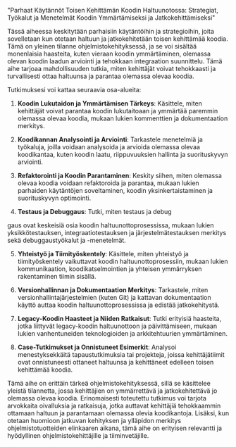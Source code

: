 "Parhaat Käytännöt Toisen Kehittämän Koodin Haltuunotossa: Strategiat, Työkalut ja Menetelmät Koodin Ymmärtämiseksi ja Jatkokehittämiseksi"

Tässä aiheessa keskitytään parhaisiin käytäntöihin ja strategioihin, joita sovelletaan kun otetaan haltuun ja jatkokehitetään toisen kehittämää koodia. Tämä on yleinen tilanne ohjelmistokehityksessä, ja se voi sisältää monenlaisia haasteita, kuten vieraan koodin ymmärtäminen, olemassa olevan koodin laadun arviointi ja tehokkaan integraation suunnittelu. Tämä aihe tarjoaa mahdollisuuden tutkia, miten kehittäjät voivat tehokkaasti ja turvallisesti ottaa haltuunsa ja parantaa olemassa olevaa koodia.

Tutkimuksesi voi kattaa seuraavia osa-alueita:

1. **Koodin Lukutaidon ja Ymmärtämisen Tärkeys**: Käsittele, miten kehittäjät voivat parantaa koodin lukutaitoaan ja ymmärtää paremmin olemassa olevaa koodia, mukaan lukien kommenttien ja dokumentaation merkitys.

2. **Koodikannan Analysointi ja Arviointi**: Tarkastele menetelmiä ja työkaluja, joilla voidaan analysoida ja arvioida olemassa olevaa koodikantaa, kuten koodin laatu, riippuvuuksien hallinta ja suorituskyvyn arviointi.

3. **Refaktorointi ja Koodin Parantaminen**: Keskity siihen, miten olemassa olevaa koodia voidaan refaktoroida ja parantaa, mukaan lukien parhaiden käytäntöjen soveltaminen, koodin yksinkertaistaminen ja suorituskyvyn optimointi.

4. **Testaus ja Debuggaus**: Tutki, miten testaus ja debug

gaus ovat keskeisiä osia koodin haltuunottoprosessissa, mukaan lukien yksikkötestauksen, integraatiotestauksen ja järjestelmätestauksen merkitys sekä debuggaustyökalut ja -menetelmät.

5. **Yhteistyö ja Tiimityöskentely**: Käsittele, miten yhteistyö ja tiimityöskentely vaikuttavat koodin haltuunottoprosessiin, mukaan lukien kommunikaation, koodikatselmointien ja yhteisen ymmärryksen rakentaminen tiimin sisällä.

6. **Versionhallinnan ja Dokumentaation Merkitys**: Tarkastele, miten versionhallintajärjestelmien (kuten Git) ja kattavan dokumentaation käyttö auttaa koodin haltuunottoprosessissa ja edistää jatkokehitystä.

7. **Legacy-Koodin Haasteet ja Niiden Ratkaisut**: Tutki erityisiä haasteita, jotka liittyvät legacy-koodin haltuunottoon ja päivittämiseen, mukaan lukien vanhentuneiden teknologioiden ja arkkitehtuurien ymmärtäminen.

8. **Case-Tutkimukset ja Onnistuneet Esimerkit**: Analysoi menestyksekkäitä tapaustutkimuksia tai projekteja, joissa kehittäjätiimit ovat onnistuneesti ottaneet haltuunsa ja kehittäneet edelleen toisen kehittämää koodia.

Tämä aihe on erittäin tärkeä ohjelmistokehityksessä, sillä se käsittelee yleistä tilannetta, jossa kehittäjien on ymmärrettävä ja jatkokehitettävä jo olemassa olevaa koodia. Erinomaisesti toteutettu tutkimus voi tarjota arvokkaita oivalluksia ja ratkaisuja, jotka auttavat kehittäjiä tehokkaammin ottamaan haltuun ja parantamaan olemassa olevia koodikantoja. Lisäksi, kun otetaan huomioon jatkuvan kehityksen ja ylläpidon merkitys ohjelmistotuotteiden elinkaaren aikana, tämä aihe on erityisen relevantti ja hyödyllinen ohjelmistokehittäjille ja tiiminvetäjille.
